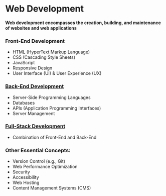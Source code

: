 # Web Development
**Web development encompasses the creation, building, and maintenance of websites and web applications**

### Front-End Development
- HTML (HyperText Markup Language)
- CSS (Cascading Style Sheets)
- JavaScript
- Responsive Design
- User Interface (UI) & User Experience (UX)

### [Back-End Development](./BackEnd/README.md)
- Server-Side Programming Languages
- Databases
- APIs (Application Programming Interfaces)
- Server Management

### [Full-Stack Development](./FrontEnd/README.md)
- Combination of Front-End and Back-End

### Other Essential Concepts:
- Version Control (e.g., Git)
- Web Performance Optimization
- Security
- Accessibility
- Web Hosting
- Content Management Systems (CMS)

